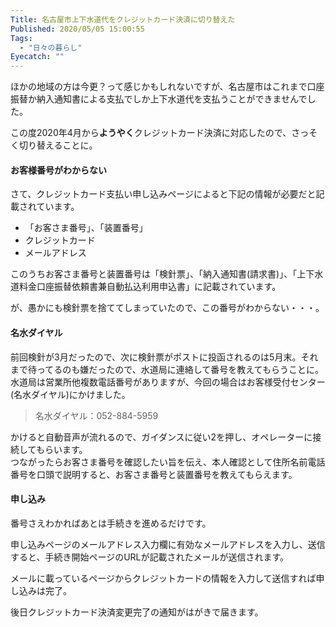 ```yaml
---
Title: 名古屋市上下水道代をクレジットカード決済に切り替えた
Published: 2020/05/05 15:00:55
Tags:
  - "日々の暮らし"
Eyecatch: ""
---
```

ほかの地域の方は今更？って感じかもしれないですが、名古屋市はこれまで口座振替か納入通知書による支払でしか上下水道代を支払うことができませんでした。  

この度2020年4月から<b>ようやく</b>クレジットカード決済に対応したので、さっそく切り替えることに。  



#### お客様番号がわからない  


<?# EmbedLink "https://www.water.city.nagoya.jp/category/tyuushikaishi/142701.html" /?>



さて、クレジットカード支払い申し込みページによると下記の情報が必要だと記載されています。  


* 「お客さま番号」、「装置番号」  
* クレジットカード  
* メールアドレス  

このうちお客さま番号と装置番号は「検針票」、「納入通知書(請求書)」、「上下水道料金口座振替依頼書兼自動払込利用申込書」に記載されています。  

が、愚かにも検針票を捨ててしまっていたので、この番号がわからない・・・。  

#### 名水ダイヤル  

前回検針が3月だったので、次に検針票がポストに投函されるのは5月末。それまで待ってるのも嫌だったので、水道局に連絡して番号を教えてもらうことに。  
水道局は営業所他複数電話番号がありますが、今回の場合はお客様受付センター(名水ダイヤル)にかけました。  

> 名水ダイヤル：052-884-5959

かけると自動音声が流れるので、ガイダンスに従い2を押し、オペレーターに接続してもらいます。  
つながったらお客さま番号を確認したい旨を伝え、本人確認として住所名前電話番号を口頭で説明すると、お客さま番号と装置番号を教えてもらえます。  

#### 申し込み

番号さえわかればあとは手続きを進めるだけです。  

<?# EmbedLink "https://suido.f-regi.com/fc/nagoya_city/creditpay" /?>

申し込みページのメールアドレス入力欄に有効なメールアドレスを入力し、送信すると、手続き開始ページのURLが記載されたメールが送信されます。  

メールに載っているページからクレジットカードの情報を入力して送信すれば申し込みは完了。  

後日クレジットカード決済変更完了の通知がはがきで届きます。